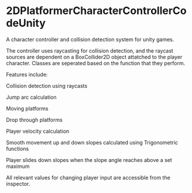 # 2DPlatformerCharacterControllerCodeUnity
 A character controller and collision detection system for unity games. 
 
 The controller uses raycasting for collision detection, and the raycast sources are dependent on a BoxCollider2D object attatched to the player character. Classes are seperated based on the function that they perform.
 
 Features include:
 
 Collision detection using raycasts
 
 Jump arc calculation
 
 Moving platforms
 
 Drop through platforms
 
 Player velocity calculation
 
 Smooth movement up and down slopes calculated using Trigonometric functions
 
 Player slides down slopes when the slope angle reaches above a set maximum
 
 All relevant values for changing player input are accessible from the inspector. 
